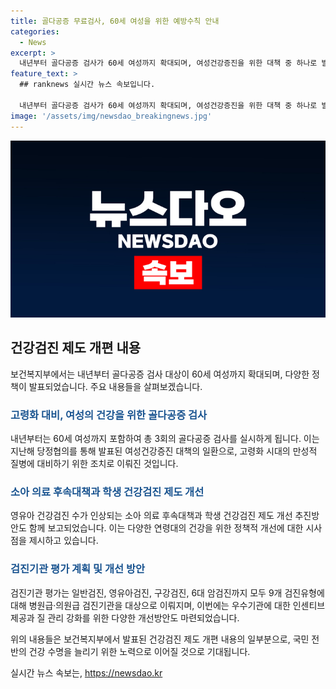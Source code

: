 ```yaml
---
title: 골다공증 무료검사, 60세 여성을 위한 예방수칙 안내
categories:
  - News
excerpt: >
  내년부터 골다공증 검사가 60세 여성까지 확대되며, 여성건강증진을 위한 대책 중 하나로 발표됐다. 또한 영유아 건강검진과 구강검진을 개편하고 검진기관들을 평가하는 인센티브 제도를 강화한다. 이에 대한 후속작업을 거친 후 내년 1월부터 시행될 예정이다. 박민수 복지부 차관은 고령화시대에 사전 예방적 건강관리가 필요하다며 국가건강검진제도를 통해 국민의 건강을 책임지겠다고 밝혔다.
feature_text: >
  ## ranknews 실시간 뉴스 속보입니다.

  내년부터 골다공증 검사가 60세 여성까지 확대되며, 여성건강증진을 위한 대책 중 하나로 발표됐다. 또한 영유아 건강검진과 구강검진을 개편하고 검진기관들을 평가하는 인센티브 제도를 강화한다. 이에 대한 후속작업을 거친 후 내년 1월부터 시행될 예정이다. 박민수 복지부 차관은 고령화시대에 사전 예방적 건강관리가 필요하다며 국가건강검진제도를 통해 국민의 건강을 책임지겠다고 밝혔다.
image: '/assets/img/newsdao_breakingnews.jpg'
---
```


<p><img src="/assets/img/newsdao_breakingnews.jpg" alt="ranknews 속보" /></p>

<h2 data-ke-size="size26">건강검진 제도 개편 내용</h2>

<p data-ke-size="size16">보건복지부에서는 내년부터 골다공증 검사 대상이 60세 여성까지 확대되며, 다양한 정책이 발표되었습니다. 주요 내용들을 살펴보겠습니다.</p>

<h3><b><span style="color: #1a5490;">고령화 대비, 여성의 건강을 위한 골다공증 검사</span></b></h3>

<p data-ke-size="size16">내년부터는 60세 여성까지 포함하여 총 3회의 골다공증 검사를 실시하게 됩니다. 이는 지난해 당정협의를 통해 발표된 여성건강증진 대책의 일환으로, 고령화 시대의 만성적 질병에 대비하기 위한 조치로 이뤄진 것입니다.</p>

<h3><b><span style="color: #1a5490;">소아 의료 후속대책과 학생 건강검진 제도 개선</span></b></h3>

<p data-ke-size="size16">영유아 건강검진 수가 인상되는 소아 의료 후속대책과 학생 건강검진 제도 개선 추진방안도 함께 보고되었습니다. 이는 다양한 연령대의 건강을 위한 정책적 개선에 대한 시사점을 제시하고 있습니다.</p>

<h3><b><span style="color: #1a5490;">검진기관 평가 계획 및 개선 방안</span></b></h3>

<p data-ke-size="size16">검진기관 평가는 일반검진, 영유아검진, 구강검진, 6대 암검진까지 모두 9개 검진유형에 대해 병원급·의원급 검진기관을 대상으로 이뤄지며, 이번에는 우수기관에 대한 인센티브 제공과 질 관리 강화를 위한 다양한 개선방안도 마련되었습니다.</p>

<p>위의 내용들은 보건복지부에서 발표된 건강검진 제도 개편 내용의 일부분으로, 국민 전반의 건강 수명을 늘리기 위한 노력으로 이어질 것으로 기대됩니다.</p>
실시간 뉴스 속보는, <a href="https://newsdao.kr" rel="dofollow">https://newsdao.kr</a>


